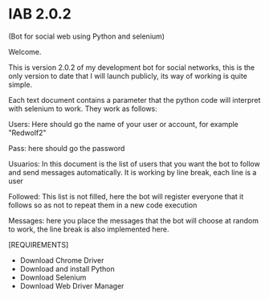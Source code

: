 # IAB 2.0.2
(Bot for social web using Python and selenium)

Welcome.

This is version 2.0.2 of my development bot for social networks, this is the only version to date that I will launch publicly, its way of working is quite simple.

Each text document contains a parameter that the python code will interpret with selenium to work. They work as follows:

Users: Here should go the name of your user or account, for example "Redwolf2"

Pass: here should go the password

Usuarios: In this document is the list of users that you want the bot to follow and send messages automatically. It is working by line break, each line is a user

Followed: This list is not filled, here the bot will register everyone that it follows so as not to repeat them in a new code execution

Messages: here you place the messages that the bot will choose at random to work, the line break is also implemented here.


[REQUIREMENTS]

* Download Chrome Driver
* Download and install Python
* Download Selenium
* Download Web Driver Manager
